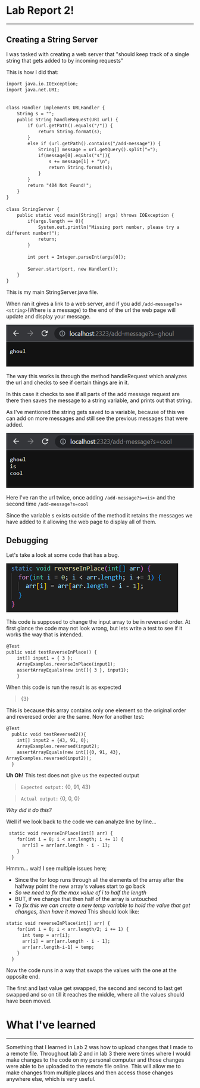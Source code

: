 Lab Report 2!
===

---
Creating a String Server
---


I was tasked with creating a web server that "should keep track of a single string that gets added to by incoming requests"

This is how I did that:

```
import java.io.IOException;
import java.net.URI;


class Handler implements URLHandler {
    String s = "";
    public String handleRequest(URI url) {
        if (url.getPath().equals("/")) {
            return String.format(s);
        }
        else if (url.getPath().contains("/add-message")) {
            String[] message = url.getQuery().split("=");
            if(message[0].equals("s")){
                s += message[1] + "\n";
                return String.format(s);
            }  
        }
        return "404 Not Found!";
    }
}

class StringServer {
    public static void main(String[] args) throws IOException {
        if(args.length == 0){
            System.out.println("Missing port number, please try a different number!");
            return;
        }

        int port = Integer.parseInt(args[0]);

        Server.start(port, new Handler());
    }
}
```

This is my main StringServer.java file.

When ran it gives a link to a web server, and if you add `/add-message?s=<string>`(Where <string> is a message) to the end of the url 
the web page will update and display your message. 
	
![added 1 message](ghoul-message.png)

The way this works is through the method handleRequest which analyzes the url and checks to see if certain things are in it.
	
In this case it checks to see if all parts of the add message request are there then saves the message to a string variable, and prints out that string.
	
As I've mentioned the string gets saved to a variable, because of this we can add on more messages and still see the previous messages that were added.
	
![more messages added](3-messages.png)
	
Here I've ran the url twice, once adding `/add-message?s=<is>` and the second time `/add-message?s=cool` 

Since the variable s exists outside of the method it retains the messages we have added to it allowing the web page to display all of them. 



Debugging
---

Let's take a look at some code that has a bug. 

![Code w/ some Bugs](code-with-bug.png)

This code is supposed to change the input array to be in reversed order.
At first glance the code may not look wrong, but lets write a test to see if it works the way that is intended. 
```
@Test 
public void testReverseInPlace() {
    int[] input1 = { 3 };
    ArrayExamples.reverseInPlace(input1);
    assertArrayEquals(new int[]{ 3 }, input1);
	}
 ```

When this code is run the result is as expected
> {3}
	
This is because this array contains only one element so the original order and reveresed order are the same.
Now for another test:
```
@Test
  public void testReversed2(){
    int[] input2 = {43, 91, 0};
    ArrayExamples.reversed(input2);
    assertArrayEquals(new int[]{0, 91, 43}, ArrayExamples.reversed(input2));
  }
```

**Uh Oh!** This test does not give us the expected output
>`Expected output:`
>	{0, 91, 43}

>`Actual output:`
>	{0, 0, 0}	

*Why did it do this?*

Well if we look back to the code we can analyze line by line...
```
 static void reverseInPlace(int[] arr) {
    for(int i = 0; i < arr.length; i += 1) {
      arr[i] = arr[arr.length - i - 1];
    }
  }
```
Hmmm... wait! I see multiple issues here; 
- Since the for loop runs through all the elements of the array after the halfway point the new array's values start to go back
- *So we need to fix the max value of i to half the length*
- BUT, if we change that then half of the array is untouched
- *To fix this we can create a new temp variable to hold the value that get changes, then have it moved*
This should look like:
```
static void reverseInPlace(int[] arr) {
    for(int i = 0; i < arr.length/2; i += 1) {
      int temp = arr[i];
      arr[i] = arr[arr.length - i - 1];
      arr[arr.length-i-1] = temp;
    }
  }
```
Now the code runs in a way that swaps the values with the one at the opposite end.

The first and last value get swapped, the second and second to last get swapped and so on till it reaches the middle, where all the values should have been moved.

What I've learned
===

---

Something that I learned in Lab 2 was how to upload changes that I made to a remote file. Throughout lab 2 and in lab 3 there were times where I would make changes to the code on my personal computer and those changes were able to be uploaded to the remote file online. This will allow me to make changes from multiple places and then access those changes anywhere else, which is very useful. 

